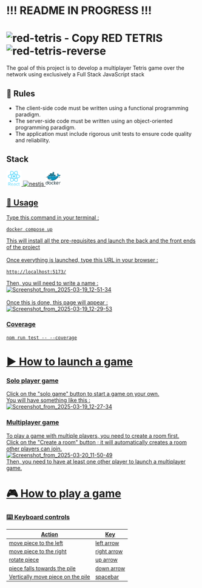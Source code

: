 # !!! README IN PROGRESS !!! #

# ![red-tetris - Copy](https://github.com/user-attachments/assets/a2df82c6-00d2-4dae-9977-c5ca1f49de15)  RED TETRIS  ![red-tetris-reverse](https://github.com/user-attachments/assets/7b21961b-896d-4ada-ae8d-6a01f83c6e33)


The goal of this project is to develop a multiplayer Tetris game over the network using exclusively a Full Stack JavaScript stack

## 📜 Rules

- The client-side code must be written using a functional programming paradigm.
- The server-side code must be written using an object-oriented programming paradigm.
- The application must include rigorous unit tests to ensure code quality and reliability.

## Stack

<a href="https://reactjs.org/" target="_blank" rel="noreferrer"> <img src="https://raw.githubusercontent.com/devicons/devicon/master/icons/react/react-original-wordmark.svg" alt="react" width="40" height="40"/> </a>
<a href="https://nestjs.com/" target="_blank" rel="noreferrer"> <img src="https://nestjs.com/img/logo-small.svg" alt="nestjs" width="40" height="40"/> </a>
<a href="https://www.docker.com/" target="_blank" rel="noreferrer"> <img src="https://raw.githubusercontent.com/devicons/devicon/master/icons/docker/docker-original-wordmark.svg" alt="docker" width="40">

## 🚀 Usage

Type this command in your terminal :
```
docker compose up
```
This will install all the pre-requisites and launch the back and the front ends of the project <br />
<br />
Once everything is launched, type this URL in your browser :
```
http://localhost:5173/
```
Then, you will need to write a name :<br />
![Screenshot_from_2025-03-19_12-51-34](https://github.com/user-attachments/assets/7ca76121-0dea-44b8-9a13-32cf94ea1494)<br />
<br />
Once this is done, this page will appear :<br />
![Screenshot_from_2025-03-19_12-29-53](https://github.com/user-attachments/assets/468091af-14bf-4beb-b312-0720a8b9cef5)

### Coverage

```
npm run test -- --coverage
```

# ▶️ How to launch a game

### Solo player game

Click on the "solo game" button to start a game on your own.<br />
You will have something like this :<br />
![Screenshot_from_2025-03-19_12-27-34](https://github.com/user-attachments/assets/92d36be8-9502-4bd8-a0ac-de69f9a7479f)<br />

### Multiplayer game

To play a game with multiple players, you need to create a room first.<br />
Click on the "Create a room" button ; it will automatically creates a room other players can join.<br />
![Screenshot_from_2025-03-20_11-50-49](https://github.com/user-attachments/assets/03941050-5a1c-4216-a920-876a34710542)
<br />
Then, you need to have at least one other player to launch a multiplayer game.

# 🎮 How to play a game

### ⌨️ Keyboard controls

| Action | Key |
| --- | --- |
| move piece to the left | left arrow |
| move piece to the right | right arrow |
| rotate piece | up arrow |
| piece falls towards the pile | down arrow |
| Vertically move piece on the pile | spacebar |
